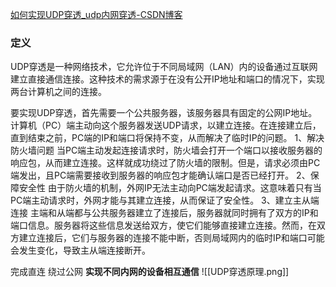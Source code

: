 [如何实现UDP穿透_udp内网穿透-CSDN博客](https://blog.csdn.net/qq_33960476/article/details/111821928)
### 定义
UDP穿透是一种网络技术，它允许位于不同局域网（LAN）内的设备通过互联网建立直接通信连接。这种技术的需求源于在没有公开IP地址和端口的情况下，实现两台计算机之间的连接。

要实现UDP穿透，首先需要一个公共服务器，该服务器具有固定的公网IP地址。计算机（PC）端主动向这个服务器发送UDP请求，以建立连接。在连接建立后，直到结束之前，PC端的IP和端口将保持不变，从而解决了临时IP的问题。
1、解决防火墙问题
当PC端主动发起连接请求时，防火墙会打开一个端口以接收服务器的响应包，从而建立连接。这样就成功绕过了防火墙的限制。但是，请求必须由PC端发出，且PC端需要接收到服务器的响应包才能确认端口是否已经打开。
2、保障安全性
由于防火墙的机制，外网IP无法主动向PC端发起请求。这意味着只有当PC端主动请求时，外网才能与其建立连接，从而保证了安全性。
3、建立主从端连接
主端和从端都与公共服务器建立了连接后，服务器就同时拥有了双方的IP和端口信息。服务器将这些信息发送给双方，使它们能够直接建立连接。然而，在双方建立连接后，它们与服务器的连接不能中断，否则局域网内的临时IP和端口可能会发生变化，导致主从端连接断开。


完成直连 绕过公网 **实现不同内网的设备相互通信**
![[UDP穿透原理.png]]